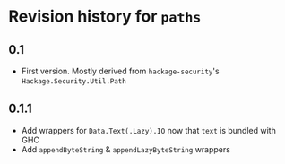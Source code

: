 # Revision history for `paths`

## 0.1

* First version. Mostly derived from `hackage-security`'s `Hackage.Security.Util.Path`

## 0.1.1

* Add wrappers for `Data.Text(.Lazy).IO` now that `text` is bundled with GHC
* Add `appendByteString` & `appendLazyByteString` wrappers
